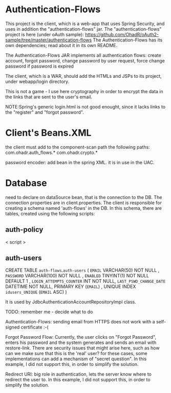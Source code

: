 Authentication-Flows
====================

This project is the client, which is a web-app that uses Spring Security, and uses in addition the "authentication-flows" 
jar. The  "authentication-flows" project is here (under oAuth sample):
https://github.com/OhadR/oAuth2-sample/tree/master/authentication-flows
The Authentication-Flows has its own dependencies; read about it in its own README.

The Authentication-Flows JAR implements all authentication flows: 
create account, 
forgot password, 
change password by user request, 
force change password if password is expired

The client, which is a WAR, should add the HTMLs and JSPs to its project, under webapp/login directory.

This is not a game - I use here cryptography in order to encrypt the data in the links that are sent to the user's email.

NOTE:Spring's generic login.html is not good enought, since it lacks links to the "register" and "forgot password".

Client's Beans.XML
==================
the client must add to the component-scan path the following paths:
com.ohadr.auth_flows.*
com.ohadr.crypto.*

password encoder:
add bean in the spring XML. it is in use in the UAC.


Database
========
need to declare on dataSource bean, that is the connection to the DB.
The connection properties are in client.properties.
The client is responsible for creating a schema named 'auth-flows' in the DB. In this schema, there are tables,
created using the following scripts:

auth-policy
-----------
< script >

auth-users
----------
CREATE  TABLE `auth-flows`.`auth-users` (
  `EMAIL` VARCHAR(50) NOT NULL ,
  `PASSWORD` VARCHAR(100) NOT NULL ,
  `ENABLED` TINYINT(1)  NOT NULL DEFAULT 1 ,
  `LOGIN_ATTEMPTS_COUNTER` INT NOT NULL,
  `LAST_PSWD_CHANGE_DATE` DATETIME NOT NULL, 
  PRIMARY KEY (`EMAIL`) ,
  UNIQUE INDEX `idusers_UNIQUE` (`EMAIL` ASC) )
  
It is used by JdbcAuthenticationAccountRepositoryImpl class.


TODO:
remember me - decide what to do

Authentication-Flows: sending email from HTTPS does not work with a self-signed certificate :-(

Forgot Password Flow:
Currently, the user clicks on "Forgot Password", enters his password and the system generates and sends 
an email with restore-link. There are security issues that might arise here, such as how can we make sure
that this is the 'real' user? for these cases, some implementations can add a mechanism of "secret question".
In this example, I did not support this, in order to simplify the solution.

Redirect URI:
big role in authentication, lets the server know where to redirect the user to.
In this example, I did not support this, in order to simplify the solution.

